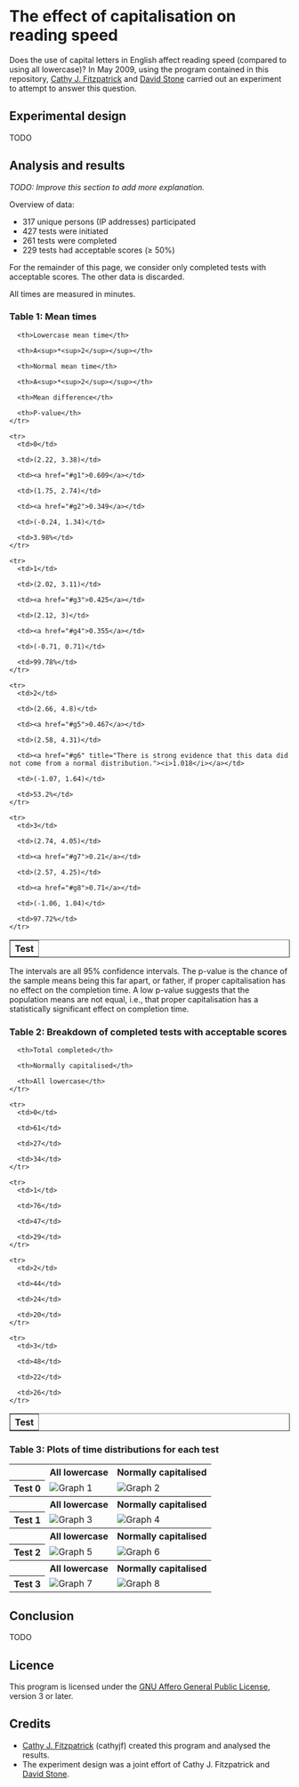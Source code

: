 # The effect of capitalisation on reading speed

Does the use of capital letters in English affect reading speed (compared to
using all lowercase)? In May 2009, using the program contained in this
repository, [Cathy J. Fitzpatrick][cathyjf] and [David Stone][doublewise] carried
out an experiment to attempt to answer this question.

## Experimental design

TODO

## Analysis and results

_TODO: Improve this section to add more explanation._

Overview of data:

+ 317 unique persons (IP addresses) participated
+ 427 tests were initiated
+ 261 tests were completed
+ 229 tests had acceptable scores (≥ 50%)

For the remainder of this page, we consider only completed tests with acceptable scores.
The other data is discarded.

All times are measured in minutes.

### Table 1: Mean times

<table border="1">
  <tbody>
    <tr>
      <th>Test</th>

      <th>Lowercase mean time</th>

      <th>A<sup>*<sup>2</sup></sup></th>

      <th>Normal mean time</th>

      <th>A<sup>*<sup>2</sup></sup></th>

      <th>Mean difference</th>

      <th>P-value</th>
    </tr>

    <tr>
      <td>0</td>

      <td>(2.22, 3.38)</td>

      <td><a href="#g1">0.609</a></td>

      <td>(1.75, 2.74)</td>

      <td><a href="#g2">0.349</a></td>

      <td>(-0.24, 1.34)</td>

      <td>3.98%</td>
    </tr>

    <tr>
      <td>1</td>

      <td>(2.02, 3.11)</td>

      <td><a href="#g3">0.425</a></td>

      <td>(2.12, 3)</td>

      <td><a href="#g4">0.355</a></td>

      <td>(-0.71, 0.71)</td>

      <td>99.78%</td>
    </tr>

    <tr>
      <td>2</td>

      <td>(2.66, 4.8)</td>

      <td><a href="#g5">0.467</a></td>

      <td>(2.58, 4.31)</td>

      <td><a href="#g6" title="There is strong evidence that this data did not come from a normal distribution."><i>1.018</i></a></td>

      <td>(-1.07, 1.64)</td>

      <td>53.2%</td>
    </tr>

    <tr>
      <td>3</td>

      <td>(2.74, 4.05)</td>

      <td><a href="#g7">0.21</a></td>

      <td>(2.57, 4.25)</td>

      <td><a href="#g8">0.71</a></td>

      <td>(-1.06, 1.04)</td>

      <td>97.72%</td>
    </tr>
  </tbody>
</table>

The intervals are all 95% confidence intervals. The p-value is the chance of the sample means
being this far apart, or father, if proper capitalisation has no effect on the completion time. A
low p-value suggests that the population means are not equal, i.e., that proper capitalisation
has a statistically significant effect on completion time.

### Table 2: Breakdown of completed tests with acceptable scores

<table border="1">
  <tbody>
    <tr>
      <th>Test</th>

      <th>Total completed</th>

      <th>Normally capitalised</th>

      <th>All lowercase</th>
    </tr>

    <tr>
      <td>0</td>

      <td>61</td>

      <td>27</td>

      <td>34</td>
    </tr>

    <tr>
      <td>1</td>

      <td>76</td>

      <td>47</td>

      <td>29</td>
    </tr>

    <tr>
      <td>2</td>

      <td>44</td>

      <td>24</td>

      <td>20</td>
    </tr>

    <tr>
      <td>3</td>

      <td>48</td>

      <td>22</td>

      <td>26</td>
    </tr>
  </tbody>
</table>

### Table 3: Plots of time distributions for each test

<table>
<tr>
  <th></th>
  <th scope="col">All lowercase</th>
  <th scope="col">Normally capitalised</th>
</tr>
<tr>
  <th scope="row">Test 0</th>
  <td>
    <a name="g1"></a>
    <img src="https://raw.github.com/cathyjf/CapitalisationExperiment/master/raw/graph1.png" alt="Graph 1" title="Times for all lowercase version of test 0" />
  </td>
  <td>
    <a name="g2"></a>
    <img src="https://raw.github.com/cathyjf/CapitalisationExperiment/master/raw/graph2.png" alt="Graph 2" title="Times for normally capitalised version of test 0" />
  </td>
</tr>
<tr>
  <th></th>
  <th scope="col">All lowercase</th>
  <th scope="col">Normally capitalised</th>
</tr>
<tr>
  <th scope="row">Test 1</th>
  <td>
    <a name="g3"></a>
    <img src="https://raw.github.com/cathyjf/CapitalisationExperiment/master/raw/graph3.png" alt="Graph 3" title="Times for all lowercase version of test 1" />
  </td>
  <td>
    <a name="g4"></a>
    <img src="https://raw.github.com/cathyjf/CapitalisationExperiment/master/raw/graph4.png" alt="Graph 4" title="Times for normally capitalised version of test 1" />
  </td>
</tr>
<tr>
  <th></th>
  <th scope="col">All lowercase</th>
  <th scope="col">Normally capitalised</th>
</tr>
<tr>
  <th scope="row">Test 2</th>
  <td>
    <a name="g5"></a>
    <img src="https://raw.github.com/cathyjf/CapitalisationExperiment/master/raw/graph5.png" alt="Graph 5" title="Times for all lowercase version of test 2" />
  </td>
  <td>
    <a name="g6"></a>
    <img src="https://raw.github.com/cathyjf/CapitalisationExperiment/master/raw/graph6.png" alt="Graph 6" title="Times for normally capitalised version of test 2" />
  </td>
</tr>
<tr>
  <th></th>
  <th scope="col">All lowercase</th>
  <th scope="col">Normally capitalised</th>
</tr>
<tr>
  <th scope="row">Test 3</th>
  <td>
    <a name="g7"></a>
    <img src="https://raw.github.com/cathyjf/CapitalisationExperiment/master/raw/graph7.png" alt="Graph 7" title="Times for all lowercase version of test 3" />
  </td>
  <td>
    <a name="g8"></a>
    <img src="https://raw.github.com/cathyjf/CapitalisationExperiment/master/raw/graph8.png" alt="Graph 8" title="Times for normally capitalised version of test 3" />
  </td>
</tr>
</table>

## Conclusion

TODO

## Licence

This program is licensed under the [GNU Affero General Public License][agpl3],
version 3 or later.

## Credits

+ [Cathy J. Fitzpatrick][cathyjf] (cathyjf) created this program and
  analysed the results.
+ The experiment design was a joint effort of Cathy J. Fitzpatrick and
  [David Stone][doublewise].

[agpl3]: http://www.fsf.org/licensing/licenses/agpl-3.0.html
[cathyjf]: https://cathyjf.com
[doublewise]: http://doublewise.net
